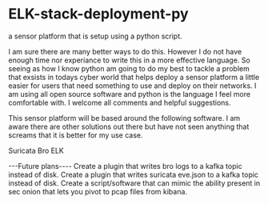 # ELK-stack-deployment-py
a sensor platform that is setup using a python script.

I am sure there are many better ways to do this. However I do not have enough time nor experiance to write this in a more effective language. So seeing as how I know python am going to do my best to tackle a problem that exsists in todays cyber world that helps deploy a sensor platform a little easier for users that need something to use and deploy on their networks. I am using all open source software and python is the language I feel more comfortable with. I welcome all comments and helpful suggestions. 

This sensor platform will be based around the following software. I am aware there are other solutions out there but have not seen anything that screams that it is better for my use case.

Suricata
Bro
ELK

---Future plans----
Create a plugin that writes bro logs to a kafka topic instead of disk.
Create a plugin that writes suricata eve.json to a kafka topic instead of disk.
Create a script/software that can mimic the ability present in sec onion that lets you pivot to pcap files from kibana.
